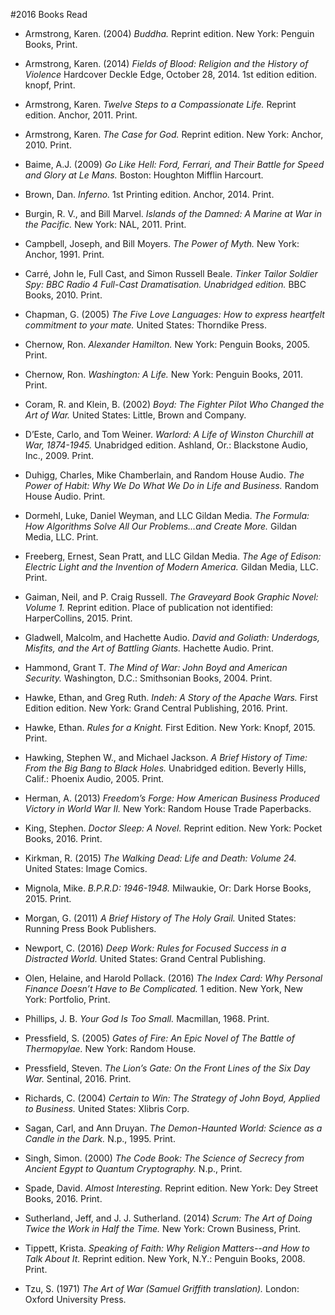 ﻿#2016 Books Read
 
- Armstrong, Karen. (2004) *Buddha.* Reprint edition. New York: Penguin Books, Print.
- Armstrong, Karen. (2014) *Fields of Blood: Religion and the History of Violence* Hardcover Deckle Edge, October 28, 2014. 1st edition edition. knopf, Print.
- Armstrong, Karen. *Twelve Steps to a Compassionate Life.* Reprint edition. Anchor, 2011. Print.
- Armstrong, Karen. *The Case for God.* Reprint edition. New York: Anchor, 2010. Print.
- Baime, A.J. (2009) *Go Like Hell: Ford, Ferrari, and Their Battle for Speed and Glory at Le Mans.* Boston: Houghton Mifflin Harcourt.
- Brown, Dan. *Inferno.* 1st Printing edition. Anchor, 2014. Print.
- Burgin, R. V., and Bill Marvel. *Islands of the Damned: A Marine at War in the Pacific.* New York: NAL, 2011. Print.
- Campbell, Joseph, and Bill Moyers. *The Power of Myth.* New York: Anchor, 1991. Print.
- Carré, John le, Full Cast, and Simon Russell Beale. *Tinker Tailor Soldier Spy: BBC Radio 4 Full-Cast Dramatisation. Unabridged edition.* BBC Books, 2010. Print.
- Chapman, G. (2005) *The Five Love Languages: How to express heartfelt commitment to your mate.* United States: Thorndike Press.
- Chernow, Ron. *Alexander Hamilton.* New York: Penguin Books, 2005. Print.
- Chernow, Ron. *Washington: A Life.* New York: Penguin Books, 2011. Print.
- Coram, R. and Klein, B. (2002) *Boyd: The Fighter Pilot Who Changed the Art of War.* United States: Little, Brown and Company.
- D’Este, Carlo, and Tom Weiner. *Warlord: A Life of Winston Churchill at War, 1874-1945.* Unabridged edition. Ashland, Or.: Blackstone Audio, Inc., 2009. Print.
 
- Duhigg, Charles, Mike Chamberlain, and Random House Audio. *The Power of Habit: Why We Do What We Do in Life and Business.* Random House Audio. Print.
- Dormehl, Luke, Daniel Weyman, and LLC Gildan Media. *The Formula: How Algorithms Solve All Our Problems…and Create More.* Gildan Media, LLC. Print.
- Freeberg, Ernest, Sean Pratt, and LLC Gildan Media. *The Age of Edison: Electric Light and the Invention of Modern America.* Gildan Media, LLC. Print.
- Gaiman, Neil, and P. Craig Russell. *The Graveyard Book Graphic Novel: Volume 1.* Reprint edition. Place of publication not identified: HarperCollins, 2015. Print.
- Gladwell, Malcolm, and Hachette Audio. *David and Goliath: Underdogs, Misfits, and the Art of Battling Giants.* Hachette Audio. Print.
- Hammond, Grant T. *The Mind of War: John Boyd and American Security.* Washington, D.C.: Smithsonian Books, 2004. Print.
- Hawke, Ethan, and Greg Ruth. *Indeh: A Story of the Apache Wars.* First Edition edition. New York: Grand Central Publishing, 2016. Print.
- Hawke, Ethan. *Rules for a Knight.* First Edition. New York: Knopf, 2015. Print.

- Hawking, Stephen W., and Michael Jackson. *A Brief History of Time: From the Big Bang to Black Holes.* Unabridged edition. Beverly Hills, Calif.: Phoenix Audio, 2005. Print.
- Herman, A. (2013) *Freedom’s Forge: How American Business Produced Victory in World War II.* New York: Random House Trade Paperbacks.
- King, Stephen. *Doctor Sleep: A Novel.* Reprint edition. New York: Pocket Books, 2016. Print.
- Kirkman, R. (2015) *The Walking Dead: Life and Death: Volume 24.* United States: Image Comics.
- Mignola, Mike. *B.P.R.D: 1946-1948.* Milwaukie, Or: Dark Horse Books, 2015. Print.
- Morgan, G. (2011) *A Brief History of The Holy Grail.* United States: Running Press Book Publishers.
- Newport, C. (2016) *Deep Work: Rules for Focused Success in a Distracted World.* United States: Grand Central Publishing.
- Olen, Helaine, and Harold Pollack. (2016) *The Index Card: Why Personal Finance Doesn’t Have to Be Complicated.* 1 edition. New York, New York: Portfolio, Print.
- Phillips, J. B. *Your God Is Too Small.* Macmillan, 1968. Print.
- Pressfield, S. (2005) *Gates of Fire: An Epic Novel of The Battle of Thermopylae.* New York: Random House.
- Pressfield, Steven. *The Lion’s Gate: On the Front Lines of the Six Day War.* Sentinal, 2016. Print.
- Richards, C. (2004) *Certain to Win: The Strategy of John Boyd, Applied to Business.* United States: Xlibris Corp.
- Sagan, Carl, and Ann Druyan. *The Demon-Haunted World: Science as a Candle in the Dark.* N.p., 1995. Print.
- Singh, Simon. (2000) *The Code Book: The Science of Secrecy from Ancient Egypt to Quantum Cryptography.* N.p., Print.
- Spade, David. *Almost Interesting.* Reprint edition. New York: Dey Street Books, 2016. Print.
- Sutherland, Jeff, and J. J. Sutherland. (2014) *Scrum: The Art of Doing Twice the Work in Half the Time.* New York: Crown Business, Print.
- Tippett, Krista. *Speaking of Faith: Why Religion Matters--and How to Talk About It.* Reprint edition. New York, N.Y.: Penguin Books, 2008. Print. 
- Tzu, S. (1971) *The Art of War (Samuel Griffith translation).* London: Oxford University Press.

 












